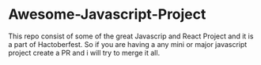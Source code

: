 # Awesome-Javascript-Project
This repo consist of some of the great Javascrip and React Project and it is a part of Hactoberfest.
So if you are having a any mini or major javascript project create a PR and i will try to merge it all.
